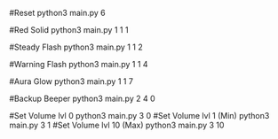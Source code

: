 #Reset
python3 main.py 6

#Red Solid
python3 main.py 1 1 1

#Steady Flash
python3 main.py 1 1 2

#Warning Flash
python3 main.py 1 1 4

#Aura Glow
python3 main.py 1 1 7

#Backup Beeper
python3 main.py 2 4 0

#Set Volume lvl 0
python3 main.py 3 0
#Set Volume lvl 1 (Min)
python3 main.py 3 1
#Set Volume lvl 10 (Max)
python3 main.py 3 10

